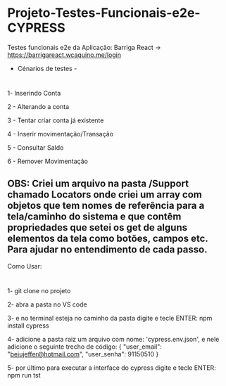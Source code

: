 # Projeto-Testes-Funcionais-e2e-CYPRESS
Testes funcionais e2e da Aplicação: Barriga React -> https://barrigareact.wcaquino.me/login
- Cénarios de testes -
#
1- Inserindo Conta

2 - Alterando a conta

3 - Tentar criar conta já existente

4 - Inserir movimentação/Transação

5 - Consultar Saldo

6 - Remover Movimentação

OBS: Criei um arquivo na pasta /Support chamado Locators onde criei um array com objetos
que tem nomes de referência para a tela/caminho do sistema e que contêm propriedades que setei
os get de alguns elementos da tela como botões, campos etc. Para ajudar no entendimento de cada passo.
-
Como Usar:
#
1- git clone no projeto

2- abra a pasta no VS code

3- e no terminal esteja no caminho da pasta digite e tecle ENTER: npm install cypress

4- adicione a pasta raiz um arquivo com nome: 'cypress.env.json', e nele adicione o seguinte trecho de código: 
{
    "user_email": "beiujeffer@hotmail.com",
    "user_senha": 91150510
}

5- por último para executar a interface do cypress digite e tecle ENTER: npm run tst

